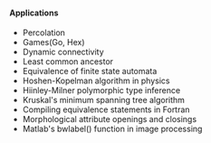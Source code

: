 #### Applications
* Percolation
* Games(Go, Hex)
* Dynamic connectivity
* Least common ancestor
* Equivalence of finite state automata
* Hoshen-Kopelman algorithm in physics
* Hiinley-Milner polymorphic type inference
* Kruskal's minimum spanning tree algorithm
* Compiling equivalence statements in Fortran
* Morphological attribute openings and closings
* Matlab's bwlabel() function in image processing
